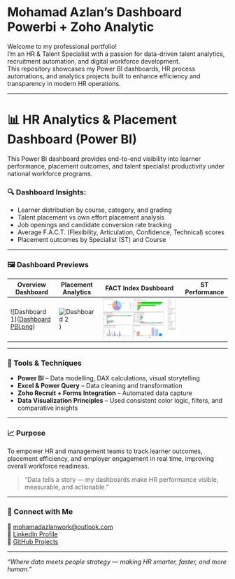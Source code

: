 # Mohamad Azlan’s Dashboard Powerbi + Zoho Analytic

Welcome to my professional portfolio!  
I’m an HR & Talent Specialist with a passion for data-driven talent analytics, recruitment automation, and digital workforce development.  
This repository showcases my Power BI dashboards, HR process automations, and analytics projects built to enhance efficiency and transparency in modern HR operations.

---

# 📊 HR Analytics & Placement Dashboard (Power BI)

This Power BI dashboard provides end-to-end visibility into learner performance, placement outcomes, and talent specialist productivity under national workforce programs.

### 🔍 Dashboard Insights:
- Learner distribution by course, category, and grading
- Talent placement vs own effort placement analysis
- Job openings and candidate conversion rate tracking
- Average F.A.C.T. (Flexibility, Articulation, Confidence, Technical) scores
- Placement outcomes by Specialist (ST) and Course

---

### 🖼️ Dashboard Previews
| Overview Dashboard | Placement Analytics | FACT Index Dashboard | ST Performance |
|--------------------|--------------------|----------------------|----------------|
| ![Dashboard 1]([Dashboard PBI.png](https://github.com/mohamadazlanwork/Powerbi_Dashboard/blob/main/Dashboard%20PBI.png)) | ![Dashboard 2](ttps://github.com/mohamadazlanwork/Powerbi_Dashboard/blob/main/Dashboard%20Azlan.png)) | ![Dashboard 3](https://github.com/mohamadazlanwork/Powerbi_Dashboard/blob/main/Dashbaord%20PBI%203.png)

---

### 🧠 Tools & Techniques
- **Power BI** – Data modelling, DAX calculations, visual storytelling  
- **Excel & Power Query** – Data cleaning and transformation  
- **Zoho Recruit + Forms Integration** – Automated data capture  
- **Data Visualization Principles** – Used consistent color logic, filters, and comparative insights  

---

### 📈 Purpose
To empower HR and management teams to track learner outcomes, placement efficiency, and employer engagement in real time, improving overall workforce readiness.

> “Data tells a story — my dashboards make HR performance visible, measurable, and actionable.”


---

### 🤝 Connect with Me
📧 [mohamadazlanwork@outlook.com](mailto:mohamadazlanwork@outlook.com)  
🔗 [LinkedIn Profile](https://www.linkedin.com/in/azlanwork)  
💼 [GitHub Projects](https://github.com/mohamadazlanwork)

---

*“Where data meets people strategy — making HR smarter, faster, and more human.”*
